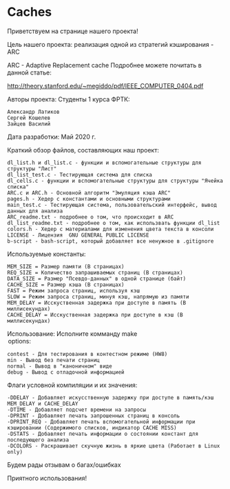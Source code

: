 # Caches

Приветствуем на странице нашего проекта!

Цель нашего проекта: реализация одной из стратегий кэширования -  ARC

ARC - Adaptive Replacement cache
Подробнее можете почитать в данной статье:

http://theory.stanford.edu/~megiddo/pdf/IEEE_COMPUTER_0404.pdf

Авторы проекта: Студенты 1 курса ФРТК:

 	Александр Латиков
 	Сергей Кошелев
 	Зайцев Василий

Дата разработки: Май 2020 г.

Краткий обзор файлов, составляющих наш проект:

	dl_list.h и dl_list.c - функции и вспомогательные структуры для структуры "Лист"
	dl_list_test.c - Тестирующая система для списка
	dl_cells.c - функции и вспомогательные структуры для структуры "Ячейка списка"
	ARC.c и ARC.h - Основной алгоритм "Эмуляция кэша ARC"
	pages.h - Хедер с константами и основными структурами
	main_test.c - Тестирующая система, пользовательский интерфейс, вывод данных для анализа
	ARC_readme.txt - подробнее о том, что происходит в ARC
	dl_list_readme.txt - подробнее о том, как использвать функции dl_list
	colors.h - Хедер с материалами для изменения цвета текста в консоли
	LICENSE - Лицензия  GNU GENERAL PUBLIC LICENSE
 	b-script - bash-script, который добавляет все ненужное в .gitignore

Используемые константы:

	MEM_SIZE = Размер памяти (В страницах)
	REQ_SIZE = Количество запрашиваемых страниц (В страницах)
	DATA_SIZE = Размер "Псевдо-данных" в одной странице (байт)
	CACHE_SIZE = Размер кэша (В страницах)
	FAST = Режим запроса страниц, используя кэш
	SLOW = Режим запроса страниц, минуя кэш, напрямую из памяти
	MEM_DELAY = Исскуственная задержка при доступе в память (В миллисекундах)
	CACHE_DELAY = Исскуственная задержка при доступе в кэш (В миллисекундах)



Использование: Исполните комманду make <option>
options:
	
	contest - Для тестирования в контестном режиме (HW8)
	min - Вывод без печати страниц
	normal - Вывод в "каноничном" виде
	debug - Вывод с отладочной информацией

Флаги условной компиляции и их значения:

	-DDELAY - Добавляет искусственную задержку при доступе в память/кэш MEM_DELAY и CACHE_DELAY
	-DTIME - Добавляет подсчет времени на запросы
	-DPRINT - Добавляет печать запрошенных страниц в консоль
	-DPRINT_REQ - Добавляет печать вспомогательной информации при кэшировании (Содержимого списков, индикатор CACHE MISS)
	-DSTATS - Добавляет печать информации о состоянии констант для последующего анализа
	-DCOLORS - Раскрашивает скучную жизнь в яркие цвета (Работает в Linux only)

Будем рады отзывам о багах/ошибках

Приятного использования!

